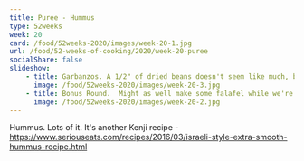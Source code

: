 ```yaml
---
title: Puree - Hummus
type: 52weeks
week: 20
card: /food/52weeks-2020/images/week-20-1.jpg
url: /food/52-weeks-of-cooking/2020/week-20-puree
socialShare: false
slideshow:
    - title: Garbanzos. A 1/2" of dried beans doesn't seem like much, but it somehow turns into over a quart of hummus.  That's how we're measuring hummus now - in quarts.
      image: /food/52weeks-2020/images/week-20-3.jpg
    - title: Bonus Round.  Might as well make some falafel while we're on the garbanzo train.  Once again, courtesy Kenji - https://www.seriouseats.com/recipes/2016/03/the-food-lab-vegan-experience-best-homemade-falafel-recipe.html
      image: /food/52weeks-2020/images/week-20-2.jpg
---
```


Hummus.  Lots of it.
It's another Kenji recipe - https://www.seriouseats.com/recipes/2016/03/israeli-style-extra-smooth-hummus-recipe.html
